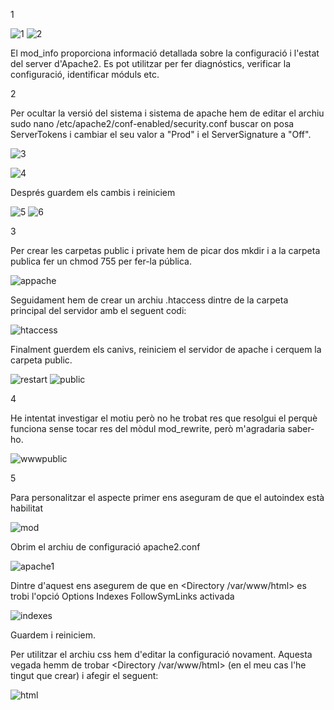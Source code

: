 1

![1](https://github.com/PabloEspinosaCastillo/despliegue-de-aplicaciones-web/assets/144775391/b597d6d7-a92a-4c8b-b535-668d730fc73f)
![2](https://github.com/PabloEspinosaCastillo/despliegue-de-aplicaciones-web/assets/144775391/10eb7466-fe05-46d3-bca2-b60db811585f)

El mod_info proporciona informació detallada sobre la configuració i l'estat del server d'Apache2. Es pot utilitzar per fer diagnóstics, verificar la configuració, identificar móduls etc. 

2

Per ocultar la versió del sistema i sistema de apache hem de editar el archiu sudo nano /etc/apache2/conf-enabled/security.conf buscar on posa ServerTokens i cambiar el seu valor a "Prod" i el ServerSignature a "Off".

![3](https://github.com/PabloEspinosaCastillo/despliegue-de-aplicaciones-web/assets/144775391/7abdb87b-57d1-4aef-96f0-7fd5fb6a82ea)

![4](https://github.com/PabloEspinosaCastillo/despliegue-de-aplicaciones-web/assets/144775391/b5a11325-474b-4e04-b5ef-4590d4e9e256)

Després guardem els cambis i reiniciem 

![5](https://github.com/PabloEspinosaCastillo/despliegue-de-aplicaciones-web/assets/144775391/bbb800ce-3c40-4d42-bac9-69c0a9461a4a)
![6](https://github.com/PabloEspinosaCastillo/despliegue-de-aplicaciones-web/assets/144775391/fcaa373d-70ca-4a15-9b9d-c3ca3a619e56)

3

Per crear les carpetas public i private hem de picar dos mkdir i a la carpeta publica fer un chmod 755 per fer-la pública. 

![appache](https://github.com/PabloEspinosaCastillo/despliegue-de-aplicaciones-web/assets/144775391/c6108216-9109-42bc-9d65-ec715970ee06)

Seguidament hem de crear un archiu .htaccess dintre de la carpeta principal del servidor amb el seguent codi:

![htaccess](https://github.com/PabloEspinosaCastillo/despliegue-de-aplicaciones-web/assets/144775391/65da7c77-1469-4ba0-ab28-5541d60debd0)

Finalment guerdem els canivs, reiniciem el servidor de apache i cerquem la carpeta public.

![restart](https://github.com/PabloEspinosaCastillo/despliegue-de-aplicaciones-web/assets/144775391/49547a39-45ad-45fe-b0d4-e59fe8da2bb8)
![public](https://github.com/PabloEspinosaCastillo/despliegue-de-aplicaciones-web/assets/144775391/36410418-62c3-4dc3-b5e0-2ced63e5089c)

4

He intentat investigar el motiu però no he trobat res que resolgui el perquè funciona sense tocar res del mòdul mod_rewrite, però m'agradaria saber-ho.

![wwwpublic](https://github.com/PabloEspinosaCastillo/despliegue-de-aplicaciones-web/assets/144775391/f44a7c87-cb49-438a-a5d4-d62ae419a108)

5

Para personalitzar el aspecte primer ens aseguram de que el autoindex està habilitat 

![mod](https://github.com/PabloEspinosaCastillo/despliegue-de-aplicaciones-web/assets/144775391/4c0b6c15-7aa2-412f-9c8d-c79864cd2f62)

Obrim el archiu de configuració apache2.conf

![apache1](https://github.com/PabloEspinosaCastillo/despliegue-de-aplicaciones-web/assets/144775391/38e43136-3616-483a-bc73-a98ae966a790)

Dintre d'aquest ens asegurem de que en <Directory /var/www/html> es trobi l'opció Options Indexes FollowSymLinks activada

![indexes](https://github.com/PabloEspinosaCastillo/despliegue-de-aplicaciones-web/assets/144775391/3bd6eacf-e666-4110-bfde-893a41d505d3)

Guardem i reiniciem.

Per utilitzar el archiu css hem d'editar la configuració novament. Aquesta vegada hemm de trobar <Directory /var/www/html> (en el meu cas l'he tingut que crear) i afegir el seguent:

![html](https://github.com/PabloEspinosaCastillo/despliegue-de-aplicaciones-web/assets/144775391/fb068052-0dfd-4fcd-83bd-0056fc974ba9)









